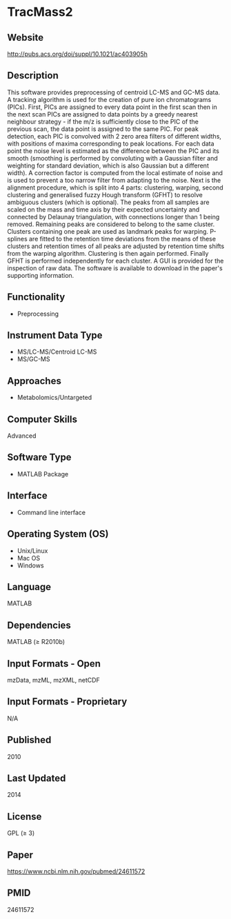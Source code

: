 # TracMass2

## Website
http://pubs.acs.org/doi/suppl/10.1021/ac403905h

## Description
This software provides preprocessing of centroid LC-MS and GC-MS data. A tracking algorithm is used for the creation of pure ion chromatograms (PICs). First, PICs are assigned to every data point in the first scan then in the next scan PICs are assigned to data points by a greedy nearest neighbour strategy - if the m/z is sufficiently close to the PIC of the previous scan, the data point is assigned to the same PIC. For peak detection, each PIC is convolved with 2 zero area filters of different widths, with positions of maxima corresponding to peak locations. For each data point the noise level is estimated as the difference between the PIC and its smooth (smoothing is performed by convoluting with a Gaussian filter and weighting for standard deviation, which is also Gaussian but a different width). A correction factor is computed from the local estimate of noise and is used to prevent a too narrow filter from adapting to the noise. Next is the alignment procedure, which is split into 4 parts: clustering, warping, second clustering and generalised fuzzy Hough transform (GFHT) to resolve ambiguous clusters (which is optional). The peaks from all samples are scaled on the mass and time axis by their expected uncertainty and connected by Delaunay triangulation, with connections longer than 1 being removed. Remaining peaks are considered to belong to the same cluster. Clusters containing one peak are used as landmark peaks for warping. P-splines are fitted to the retention time deviations from the means of these clusters and retention times of all peaks are adjusted by retention time shifts from the warping algorithm. Clustering is then again performed. Finally GFHT is performed independently for each cluster. A GUI is provided for the inspection of raw data. The software is available to download in the paper's supporting information.

## Functionality
- Preprocessing

## Instrument Data Type
- MS/LC-MS/Centroid LC-MS
- MS/GC-MS

## Approaches
- Metabolomics/Untargeted

## Computer Skills
Advanced

## Software Type
- MATLAB Package

## Interface
- Command line interface

## Operating System (OS)
- Unix/Linux
- Mac OS
- Windows

## Language
MATLAB

## Dependencies
MATLAB (≥ R2010b)

## Input Formats - Open
mzData, mzML, mzXML, netCDF

## Input Formats - Proprietary
N/A

## Published
2010

## Last Updated
2014

## License
GPL (≥ 3)

## Paper
https://www.ncbi.nlm.nih.gov/pubmed/24611572

## PMID
24611572
